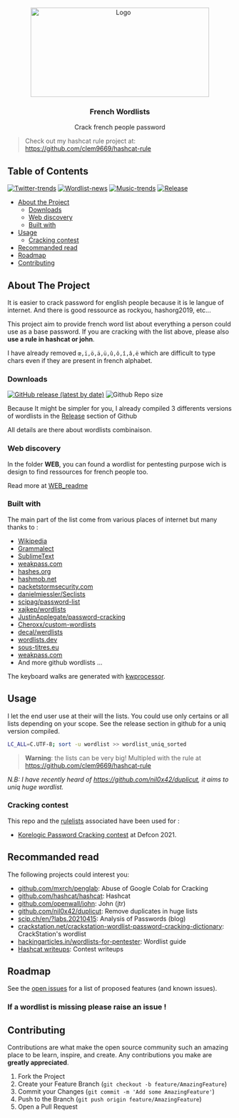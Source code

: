 <!-- PROJECT LOGO -->
<br />
<p align="center">
  <a href="https://github.com/clem9669/wordlists/">
    <img src="https://s.rfi.fr/media/display/f19b9c3c-1723-11ea-b771-005056bf7c53/w:310/p:16x9/dictionnaire_5_0.jpg" alt="Logo" width="400" height="200">
  </a>

  <h3 align="center">French Wordlists</h3>

  <p align="center">
    Crack french people password
  </p>

> Check out my hashcat rule project at: https://github.com/clem9669/hashcat-rule

<!-- TABLE OF CONTENTS -->
## Table of Contents

[![Twitter-trends](https://github.com/clem9669/wordlists/actions/workflows/twitter.yml/badge.svg)](https://github.com/clem9669/wordlists/actions/workflows/twitter.yml)
[![Wordlist-news](https://github.com/clem9669/wordlists/actions/workflows/wordlist.yml/badge.svg)](https://github.com/clem9669/wordlists/actions/workflows/wordlist.yml)
[![Music-trends](https://github.com/clem9669/wordlists/actions/workflows/lastfm.yml/badge.svg)](https://github.com/clem9669/wordlists/actions/workflows/lastfm.yml)
[![Release](https://github.com/clem9669/wordlists/actions/workflows/release.yaml/badge.svg)](https://github.com/clem9669/wordlists/actions/workflows/release.yaml)

* [About the Project](#about-the-project)
  * [Downloads](#downloads)
  * [Web discovery](#web-discovery)
  * [Built with](#built-with)
* [Usage](#usage)
  * [Cracking contest](#cracking-contest)
* [Recommanded read](#recommanded-read)
* [Roadmap](#roadmap)
* [Contributing](#contributing)

<!-- ABOUT THE PROJECT -->
## About The Project


It is easier to crack password for english people because it is le langue of internet. And there is good ressource as rockyou, hashorg2019, etc...

This project aim to provide french word list about everything a person could use as a base password.
If you are cracking with the list above, please also **use a rule in hashcat or john**.

I have already removed `œ,ï,ö,ä,ü,û,ô,î,â,ë` which are difficult to type chars even if they are present in french alphabet.

### Downloads

[![GitHub release (latest by date)](https://img.shields.io/github/v/release/clem9669/wordlists?label=Release)](https://github.com/clem9669/wordlists/releases/)
![Github Repo size](https://img.shields.io/github/repo-size/clem9669/wordlists?label=Repo%20Size)

Because It might be simpler for you, I already compiled 3 differents versions of wordlists in the [Release](https://github.com/clem9669/wordlists/releases) section of Github

All details are there about wordlists combinaison.

### Web discovery

In the folder **WEB**, you can found a wordlist for pentesting purpose wich is design to find ressources for french people too. 

Read more at [WEB_readme](https://github.com/clem9669/wordlists/blob/master/Web/README.md)

### Built with
The main part of the list come from various places of internet but many thanks to :
* [Wikipedia](https://www.wikipedia.org/)
* [Grammalect](https://grammalecte.net/download.php?prj=fr)
* [SublimeText](https://www.sublimetext.com/)
* [weakpass.com](https://weakpass.com/)
* [hashes.org](https://hashes.org)
* [hashmob.net](https://hashmob.net)
* [packetstormsecurity.com](https://packetstormsecurity.com/Crackers/wordlists/)
* [danielmiessler/Seclists](https://github.com/danielmiessler/SecLists/)
* [scipag/password-list](https://github.com/scipag/password-list/)
* [xajkep/wordlists](https://github.com/xajkep/wordlists)
* [JustinApplegate/password-cracking](https://github.com/JustinApplegate/password-cracking)
* [Cheroxx/custom-wordlists](https://github.com/Cheroxx/custom-wordlists)
* [decal/werdlists](https://github.com/decal/werdlists)
* [wordlists.dev](https://www.wordlists.dev/)
* [sous-titres.eu](https://www.sous-titres.eu/)
* [weakpass.com](https://weakpass.com/)
* And more github wordlists ...

The keyboard walks are generated with [kwprocessor](https://github.com/hashcat/kwprocessor).

<!-- USAGE EXAMPLES -->
## Usage

I let the end user use at their will the lists. 
You could use only certains or all lists depending on your scope.
See the release section in github for a uniq version compiled.

```bash
LC_ALL=C.UTF-8; sort -u wordlist >> wordlist_uniq_sorted
```

> **Warning**: the lists can be very big!
> Multipled with the rule at https://github.com/clem9669/hashcat-rule

*N.B: I have recently heard of https://github.com/nil0x42/duplicut, it aims to uniq huge wordlist.*

### Cracking contest

This repo and the [rulelists](https://github.com/clem9669/hashcat-rule/) associated have been used for :
- [Korelogic Password Cracking contest](https://contest-2021.korelogic.com/) at Defcon 2021.

## Recommanded read

The following projects could interest you:
  - [github.com/mxrch/penglab](https://github.com/mxrch/penglab): Abuse of Google Colab for Cracking
  - [github.com/hashcat/hashcat](https://github.com/hashcat/hashcat): Hashcat
  - [github.com/openwall/john](https://github.com/openwall/john): John (jtr)
  - [github.com/nil0x42/duplicut](https://github.com/nil0x42/duplicut): Remove duplicates in huge lists
  - [scip.ch/en/?labs.20210415](https://www.scip.ch/en/?labs.20210415): Analysis of Passwords (blog)
  - [crackstation.net/crackstation-wordlist-password-cracking-dictionary](https://crackstation.net/crackstation-wordlist-password-cracking-dictionary.htm): CrackStation's wordlist
  - [hackingarticles.in/wordlists-for-pentester](https://www.hackingarticles.in/wordlists-for-pentester/): Wordlist guide
  - [Hashcat writeups](https://hashcat.net/events/): Contest writeups

<!-- ROADMAP -->
## Roadmap

See the [open issues](https://github.com/clem9669/wordlists/issues) for a list of proposed features (and known issues).

### If a wordlist is missing please raise an issue ! 

<!-- CONTRIBUTING -->
## Contributing

Contributions are what make the open source community such an amazing place to be learn, inspire, and create. Any contributions you make are **greatly appreciated**.

1. Fork the Project
2. Create your Feature Branch (`git checkout -b feature/AmazingFeature`)
3. Commit your Changes (`git commit -m 'Add some AmazingFeature'`)
4. Push to the Branch (`git push origin feature/AmazingFeature`)
5. Open a Pull Request
